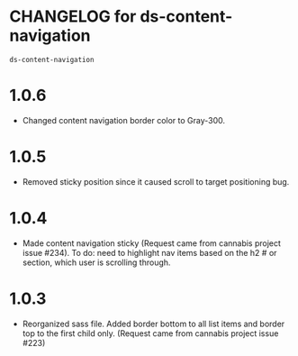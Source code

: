 # CHANGELOG for ds-content-navigation
`ds-content-navigation`

# 1.0.6
* Changed content navigation border color to Gray-300.
# 1.0.5
* Removed sticky position since it caused scroll to target positioning bug.
# 1.0.4
* Made content navigation sticky (Request came from cannabis project issue #234). To do: need to highlight nav items based on the h2 # or section, which user is scrolling through.
# 1.0.3
* Reorganized sass file. Added border bottom to all list items and border top to the first child only. (Request came from cannabis project issue #223)

